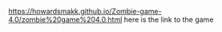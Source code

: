 https://howardsmakk.github.io/Zombie-game-4.0/zombie%20game%204.0.html here is the link to the game
